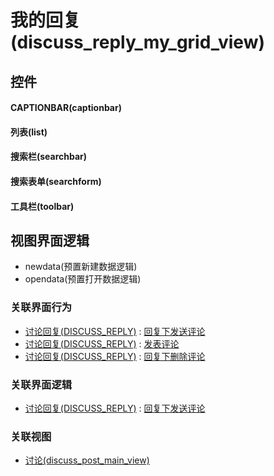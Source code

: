 # 我的回复(discuss_reply_my_grid_view)  <!-- {docsify-ignore-all} -->



## 控件
#### CAPTIONBAR(captionbar)
#### 列表(list)
#### 搜索栏(searchbar)
#### 搜索表单(searchform)
#### 工具栏(toolbar)

## 视图界面逻辑
  * newdata(预置新建数据逻辑)
  * opendata(预置打开数据逻辑)


### 关联界面行为
  * [讨论回复(DISCUSS_REPLY)](module/Team/discuss_reply) : [回复下发送评论](module/Team/discuss_reply#界面行为)
  * [讨论回复(DISCUSS_REPLY)](module/Team/discuss_reply) : [发表评论](module/Team/discuss_reply#界面行为)
  * [讨论回复(DISCUSS_REPLY)](module/Team/discuss_reply) : [回复下删除评论](module/Team/discuss_reply#界面行为)

### 关联界面逻辑
  * [讨论回复(DISCUSS_REPLY)](module/Team/discuss_reply) : [回复下发送评论](module/Team/discuss_reply/uilogic/reply_send_comment)

### 关联视图
  * [讨论(discuss_post_main_view)](app/view/discuss_post_main_view)

<script>
 const { createApp } = Vue
  createApp({
    data() {
      return {

      }
    }
  }).use(ElementPlus).mount('#app')
</script>